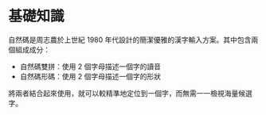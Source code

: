 # 基礎知識

自然碼是周志農於上世紀 1980 年代設計的簡潔優雅的漢字輸入方案。其中包含兩個組成成分：

* 自然碼雙拼：使用 2 個字母描述一個字的讀音
* 自然碼形碼：使用 2 個字母描述一個字的形狀

將兩者結合起來使用，就可以較精準地定位到一個字，而無需一一檢視海量候選字。
